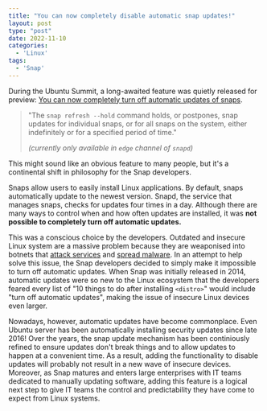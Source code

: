 ```yaml
---
title: "You can now completely disable automatic snap updates!"
layout: post
type: "post"
date: 2022-11-10
categories:
  - 'Linux'
tags:
  - 'Snap'
---
```


During the Ubuntu Summit, a long-awaited feature was quietly released for preview: [You can now completely turn off automatic updates of snaps](https://snapcraft.io/docs/keeping-snaps-up-to-date#heading--hold).

> "The `snap refresh --hold` command holds, or postpones, snap updates for individual snaps, or for all snaps on the system, either indefinitely or for a specified period of time."
>
> _(currently only available in `edge` channel of `snapd`)_

This might sound like an obvious feature to many people, but it's a continental shift in philosophy for the Snap developers.

Snaps allow users to easily install Linux applications. By default, snaps automatically update to the newest version. Snapd, the service that manages snaps, checks for updates four times in a day. Although there are many ways to control when and how often updates are installed, it was **not possible to completely turn off automatic updates.**

This was a conscious choice by the developers. Outdated and insecure Linux system are a massive problem because they are weaponised into botnets that [attack services](https://krebsonsecurity.com/2021/09/krebsonsecurity-hit-by-huge-new-iot-botnet-meris/) and [spread malware](https://en.wikipedia.org/wiki/Mirai_(malware)). In an attempt to help solve this issue, the Snap developers decided to simply make it impossible to turn off automatic updates. When Snap was initially released in 2014, automatic updates were so new to the Linux ecosystem that the developers feared every list of "10 things to do after installing `<distro>`" would include "turn off automatic updates", making the issue of insecure Linux devices even larger.

Nowadays, however, automatic updates have become commonplace. Even Ubuntu server has been automatically installing security updates since late 2016! Over the years, the snap update mechanism has been continiously refined to ensure updates don't break things and to allow updates to happen at a convenient time. As a result, adding the functionality to disable updates will probably not result in a new wave of insecure devices. Moreover, as Snap matures and enters large enterprises with IT teams dedicated to manually updating software, adding this feature is a logical next step to give IT teams the control and predictability they have come to expect from Linux systems.
